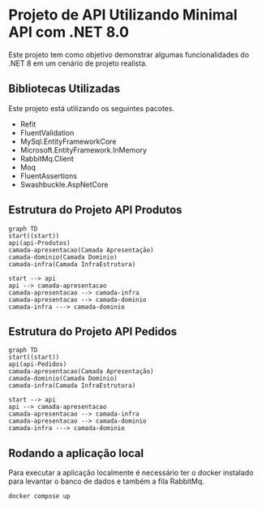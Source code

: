 # Projeto de API Utilizando Minimal API com .NET 8.0
Este projeto tem como objetivo demonstrar algumas funcionalidades do .NET 8 em um cenário de projeto realista.

## Bibliotecas Utilizadas
Este projeto está utilizando os seguintes pacotes.
- Refit
- FluentValidation
- MySql.EntityFrameworkCore
- Microsoft.EntityFramework.InMemory
- RabbitMq.Client
- Moq
- FluentAssertions
- Swashbuckle.AspNetCore

## Estrutura do Projeto API Produtos
```mermaid
graph TD
start((start))
api(api-Produtos)
camada-apresentacao(Camada Apresentação)
camada-dominio(Camada Dominio)
camada-infra(Camada InfraEstrutura)

start --> api
api --> camada-apresentacao
camada-apresentacao --> camada-infra
camada-apresentacao --> camada-dominio
camada-infra ---> camada-dominio
```

## Estrutura do Projeto API Pedidos
```mermaid
graph TD
start((start))
api(api-Pedidos)
camada-apresentacao(Camada Apresentação)
camada-dominio(Camada Dominio)
camada-infra(Camada InfraEstrutura)

start --> api
api --> camada-apresentacao
camada-apresentacao --> camada-infra
camada-apresentacao --> camada-dominio
camada-infra ---> camada-dominio
```
## Rodando a aplicação local
 Para executar a aplicação localmente é necessário ter o docker instalado para levantar o banco de dados e também a fila RabbitMq.

```bash
docker compose up
```
